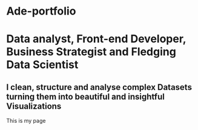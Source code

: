 # Ade-portfolio

<!DOCTYPE html>
<html>
  <head>
    <meta charset="utf-8">
    <title>My test page</title>
  </head>
  <body>
    <div><h1>Data analyst, Front-end Developer, Business Strategist and Fledging Data Scientist</h1>
    <h2>I clean, structure and analyse complex Datasets turning them into beautiful and insightful Visualizations</h2>
    </div>
    <p>This is my page</p>
  </body>
</html>
